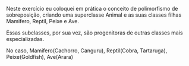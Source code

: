 Neste exercício eu coloquei em prática o conceito de polimorfismo de sobreposição, criando uma superclasse Animal 
e as suas classes filhas Mamifero, Reptil, Peixe e Ave. 

Essas subclasses, por sua vez, são progenitoras de outras classes mais especializadas.

No caso, Mamifero(Cachorro, Canguru), Reptil(Cobra, Tartaruga), Peixe(Goldfish), Ave(Arara)
